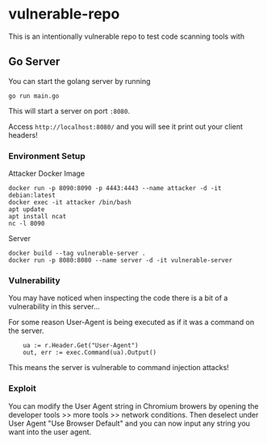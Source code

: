 # vulnerable-repo
This is an intentionally vulnerable repo to test code scanning tools with


## Go Server

You can start the golang server by running

```
go run main.go
```

This will start a server on port `:8080`.

Access `http://localhost:8080/` and you will see it print out your client headers!


### Environment Setup

Attacker Docker Image

```
docker run -p 8090:8090 -p 4443:4443 --name attacker -d -it debian:latest
docker exec -it attacker /bin/bash
apt update
apt install ncat
nc -l 8090
```

Server

```
docker build --tag vulnerable-server .
docker run -p 8080:8080 --name server -d -it vulnerable-server
```



### Vulnerability 

You may have noticed when inspecting the code there is a bit of a vulnerability in this server...

For some reason User-Agent is being executed as if it was a command on the server.

```
    ua := r.Header.Get("User-Agent")
    out, err := exec.Command(ua).Output()
```

This means the server is vulnerable to command injection attacks!


### Exploit

You can modify the User Agent string in Chromium browers by opening the developer tools >> more tools >> network conditions.
Then deselect under User Agent "Use Browser Default" and you can now input any string you want into the user agent. 
